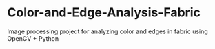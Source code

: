 # Color-and-Edge-Analysis-Fabric
Image processing project for analyzing color and edges in fabric using OpenCV + Python
